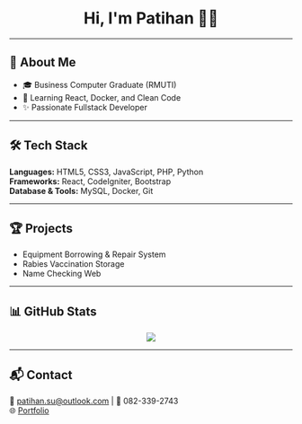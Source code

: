 <h1 align="center">Hi, I'm Patihan 👨‍💻</h1>

---

## 📖 About Me  

- 🎓 Business Computer Graduate (RMUTI)  
- 🌱 Learning React, Docker, and Clean Code  
- ✨ Passionate Fullstack Developer  

---

## 🛠️ Tech Stack  

**Languages:** HTML5, CSS3, JavaScript, PHP, Python  
**Frameworks:** React, CodeIgniter, Bootstrap  
**Database & Tools:** MySQL, Docker, Git  

---

## 🏆 Projects  

- Equipment Borrowing & Repair System  
- Rabies Vaccination Storage  
- Name Checking Web  

---

## 📊 GitHub Stats  

<p align="center">
  <img src="https://github-readme-stats.vercel.app/api?username=patihan23&show_icons=true&theme=vue" />
</p>

---

## 📬 Contact  

📧 [patihan.su@outlook.com](mailto:patihan.su@outlook.com) | 📱 082-339-2743  
🌐 [Portfolio](https://www.patihan.space/)
